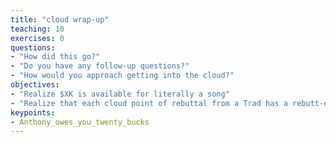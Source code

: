 ```yaml
---
title: "cloud wrap-up"
teaching: 10
exercises: 0
questions:
- "How did this go?"
- "Do you have any follow-up questions?"
- "How would you approach getting into the cloud?"
objectives:
- "Realize $XK is available for literally a song"
- "Realize that each cloud point of rebuttal from a Trad has a rebutt-uttal"
keypoints:
- Anthony_owes_you_twenty_bucks
---
```

